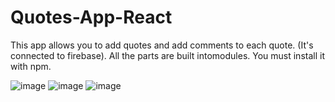 # Quotes-App-React
This app allows you to add quotes and add comments to each quote. (It's connected to firebase).
All the parts are built intomodules.
You must install it with npm.

![image](https://user-images.githubusercontent.com/33541110/126083239-59bd0ff6-d4a5-4d2c-afbd-8b3095e236af.png)
![image](https://user-images.githubusercontent.com/33541110/126083253-c0585f54-0b08-4b71-b6fc-ada09547334c.png)
![image](https://user-images.githubusercontent.com/33541110/126083258-db0c79d6-a6b6-41b5-816a-4cca6087a806.png)

